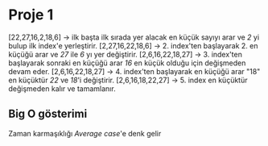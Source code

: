 # Proje 1
[22,27,16,2,18,6] -> ilk başta ilk sırada yer alacak en küçük sayıyı arar ve *2* yi bulup ilk index'e yerleştirir.
[2,27,16,22,18,6] -> 2. index'ten başlayarak 2. en küçüğü arar ve *27* ile *6* yı yer değiştirir.
[2,6,16,22,18,27] -> 3. index'ten başlayarak sonraki en küçüğü arar *16* en küçük olduğu için değişmeden devam eder.
[2,6,16,22,18,27] -> 4. index'ten başlayarak en küçüğü arar "18" en küçüktür *22* ve *18*'i değiştirir.
[2,6,16,18,22,27] -> 5. index en küçüktür değişmeden kalır ve tamamlanır.

## Big O gösterimi
Zaman karmaşıklığı *Average case*'e denk gelir


